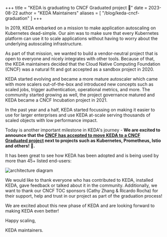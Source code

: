 +++
title = "KEDA is graduating to CNCF Graduated project 🎉"
date = 2023-08-22
author = "KEDA Maintainers"
aliases = [
"/blog/keda-cncf-graduation"
]
+++

In 2019, KEDA embarked on a mission to make application autoscaling on Kubernetes dead-simple. Our aim was to make sure that every Kubernetes platform can use it to scale applications without having to worry about the underlying autoscaling infrastructure.

As part of that mission, we wanted to build a vendor-neutral project that is open to everyone and nicely integrates with other tools. Because of that, the KEDA maintainers decided that the Cloud Native Computing Foundation (CNCF) was a natural fit and got accepted as a sandbox project in 2020.

KEDA started evolving and became a more mature autoscaler which came with more scalers out-of-the-box and introduced new concepts such as scaled jobs, trigger authentication, operational metrics, and more. The community started growing as well, the project governance matured and KEDA became a CNCF Incubation project in 2021.

In the past year and a half, KEDA started focussing on making it easier to use for larger enterprises and use KEDA at-scale serving thousands of scaled objects with low performance impact.

Today is another important milestone in KEDA's journey - **We are excited to announce that the [CNCF has accepted to move KEDA to a CNCF Graduated project](https://www.cncf.io/announcements/2023/08/22/cloud-native-computing-foundation-announces-graduation-of-kubernetes-autoscaler-keda/) next to projects such as Kubernetes, Prometheus, Istio and others! 🎉.**

It has been great to see how KEDA has been adopted and is being used by more than 45+ listed end-users:

![architecture diagram](/img/blog/keda-cncf-graduation/keda-graduation-end-users.gif)

We would like to thank everyone who has contributed to KEDA, installed KEDA, gave feedback or talked about it in the community. Additionally, we want to thank our CNCF TOC sponsors (Cathy Zhang & Ricardo Rocha) for their support, help and trust in our project as part of the graduation process!

We are excited about this new phase of KEDA and are looking forward to making KEDA even better!

Happy scaling,

KEDA maintainers.
